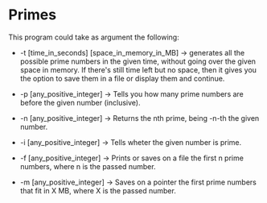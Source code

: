 # Primes
This program could take as argument the following:

* -t [time_in_seconds] [space_in_memory_in_MB] -> generates all the possible prime numbers in the given time, without going over the given space in memory. If there's still time left but no space, then it gives you the option to save them in a file or display them and continue.

* -p [any_positive_integer] -> Tells you how many prime numbers are before the given number (inclusive).
* -n [any_positive_integer] -> Returns the nth prime, being -n-th the given number.
* -i [any_positive_integer] -> Tells wheter the given number is prime.
* -f [any_positive_integer] -> Prints or saves on a file the first n prime numbers, where n is the passed number.
* -m [any_positive_integer] -> Saves on a pointer the first prime numbers that fit in X MB, where X is the passed number.
